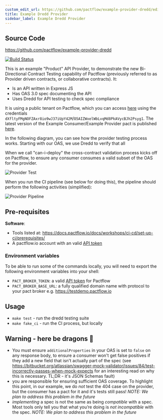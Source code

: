 ```yaml
---
custom_edit_url: https://github.com/pactflow/example-provider-dredd/edit/master/README.md
title: Example Dredd Provider
sidebar_label: Example Dredd Provider
---
```


<!-- This file has been synced from the pactflow/example-provider-dredd repository. Please do not edit it directly. The URL of the source file can be found in the custom_edit_url value above -->

## Source Code

https://github.com/pactflow/example-provider-dredd


[![Build Status](https://travis-ci.com/pactflow/example-pactflow-example-provider-dredd.svg?branch=master)](https://travis-ci.com/pactflow/example-pactflow-example-provider-dredd)

This is an example "Product" API Provider, to demonstrate the new Bi-Directional Contract Testing capability of Pactflow (previously referred to as Provider driven contracts, or collaborative contracts). It:

* Is an API written in Express JS
* Has OAS 3.0 spec documenting the API
* Uses Dredd for API testing to check spec compliance

It is using a public tenant on Pactflow, which you can access [here](https://test.pact.dius.com.au) using the credentials `dXfltyFMgNOFZAxr8io9wJ37iUpY42M`/`O5AIZWxelWbLvqMd8PkAVycBJh2Psyg1`. The latest version of the Example Consumer/Example Provider pact is published [here](https://test.pact.dius.com.au/pacts/provider/pactflow-example-pactflow-example-provider-dredd/consumer/pactflow-example-consumer/latest).

In the following diagram, you can see how the provider testing process works. Starting with our OAS, we use Dredd to verify that all

When we call "can-i-deploy" the cross-contract validation process kicks off on Pactflow, to ensure any consumer consumes a valid subset of the OAS for the provider.

![Provider Test](https://raw.githubusercontent.com/pactflow/example-provider-dredd/master/docs/provider-scope.png)

When you run the CI pipeline (see below for doing this), the pipeline should perform the following activities (simplified):

![Provider Pipeline](https://raw.githubusercontent.com/pactflow/example-provider-dredd/master/docs/provider-pipeline.png)

## Pre-requisites

**Software**:

* Tools listed at: https://docs.pactflow.io/docs/workshops/ci-cd/set-up-ci/prerequisites/
* A pactflow.io account with an valid [API token](https://docs.pactflow.io/docs/getting-started/#configuring-your-api-token)

### Environment variables

To be able to run some of the commands locally, you will need to export the following environment variables into your shell:

* `PACT_BROKER_TOKEN`: a valid [API token](https://docs.pactflow.io/docs/getting-started/#configuring-your-api-token) for Pactflow
* `PACT_BROKER_BASE_URL`: a fully qualified domain name with protocol to your pact broker e.g. https://testdemo.pactflow.io

## Usage

* `make test` - run the dredd testing suite
* `make fake_ci` - run the CI process, but locally

## Warning - here be dragons 🐉

* You must ensure `additionalProperties` in your OAS is set to `false` on any response body, to ensure a consumer won't get false positives if they add a new field that isn't actually part of the spec (see
https://bitbucket.org/atlassian/swagger-mock-validator/issues/84/test-incorrectly-passes-when-mock-expects for an interesting read on why this is necessary. TL;DR - it's JSON Schemas fault)
*  you are responsible for ensuring sufficient OAS coverage. To highlight this point, in our example, we do _not_ test the 404 case on the provider, but the consumer has a pact for it and it's tests still pass! _NOTE: We plan to address this problem in the future_
* _implementing_ a spec is not the same as being _compatible_ with a spec. Most tools only tell you that what you’re doing is _not incompatible_ with the spec. _NOTE: We plan to address this problem in the future_
